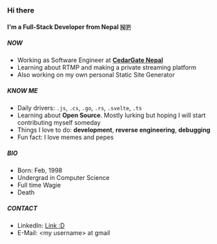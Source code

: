### Hi there

#### I'm a Full-Stack Developer from Nepal 🇳🇵

##### NOW

- Working as Software Engineer at **[CedarGate Nepal](https://www.cedargate.com/)**
- Learning about RTMP and making a private streaming platform
- Also working on my own personal Static Site Generator

##### KNOW ME

- Daily drivers: `.js`, `.cs`, `.go`, `.rs`, `.svelte`, `.ts`
- Learning about **Open Source**. Mostly lurking but hoping I will start contributing myself someday
- Things I love to do: **development**, **reverse engineering**, **debugging**
- Fun fact: I love memes and pepes

##### BIO
- Born: Feb, 1998
- Undergrad in Computer Science
- Full time Wagie
- Death

##### CONTACT
- LinkedIn: [Link :D](https://www.linkedin.com/in/dahsameer/)
- E-Mail: \<my username\> at gmail

